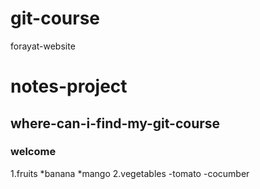 # git-course

forayat-website

# notes-project

## where-can-i-find-my-git-course

### welcome

1.fruits
  *banana
  *mango
2.vegetables
  -tomato
  -cocumber



